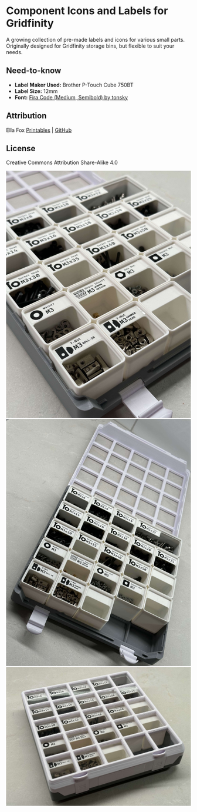 # Component Icons and Labels for Gridfinity

A growing collection of pre-made labels and icons for various small parts. Originally designed for Gridfinity storage bins, but flexible to suit your needs.

## Need-to-know

- **Label Maker Used:** Brother P-Touch Cube 750BT
- **Label Size:** 12mm
- **Font:** [Fira Code (Medium, Semibold) by tonsky](https://github.com/tonsky/FiraCode)

## Attribution

Ella Fox [Printables](https://www.printables.com/@ellafoxo) | [GitHub](https://github.com/@ellafoxo)

## License

Creative Commons Attribution Share-Alike 4.0

![01](Assets/01.jpg)
![02](Assets/02.jpg)
![02](Assets/03.jpg)